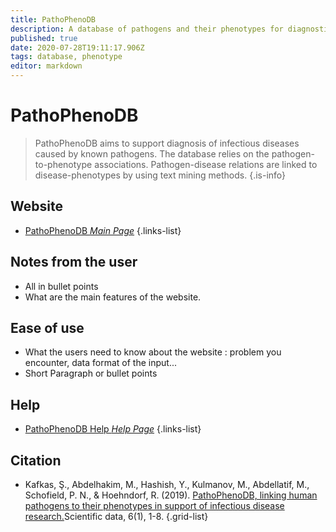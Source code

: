 ```yaml
---
title: PathoPhenoDB
description: A database of pathogens and their phenotypes for diagnostic support in infections.
published: true
date: 2020-07-28T19:11:17.906Z
tags: database, phenotype
editor: markdown
---
```


# PathoPhenoDB

> PathoPhenoDB aims to support diagnosis of infectious diseases caused by known pathogens. The database relies on the pathogen-to-phenotype associations. Pathogen-disease relations are linked to disease-phenotypes by using text mining methods.
{.is-info}

 

## Website 

- [PathoPhenoDB *Main Page*](http://patho.phenomebrowser.net/#/)
 {.links-list}


 ## Notes from the user
 
 - All in bullet points
 - What are the main features of the website.

 
 ## Ease of use

- What the users need to know about the website : problem you encounter, data format of the input...
- Short Paragraph or bullet points


## Help

- [PathoPhenoDB Help *Help Page*](http://patho.phenomebrowser.net/#/help)
{.links-list}


## Citation 

- Kafkas, Ş., Abdelhakim, M., Hashish, Y., Kulmanov, M., Abdellatif, M., Schofield, P. N., & Hoehndorf, R. (2019). [PathoPhenoDB, linking human pathogens to their phenotypes in support of infectious disease research.](https://www.nature.com/articles/s41597-019-0090-x)Scientific data, 6(1), 1-8.
{.grid-list}
